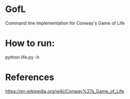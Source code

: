 # GofL
Command line implementation for Conway's Game of Life

# How to run:

python life.py -h


# References
https://en.wikipedia.org/wiki/Conway%27s_Game_of_Life
